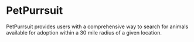 # PetPurrsuit
PetPurrsuit provides users with a comprehensive way to search for animals available for adoption within a 30 mile radius of a given location.
